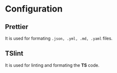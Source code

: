 # Configuration

## Prettier

It is used for formating `.json, .yml, .md, .yaml` files.

## TSlint

It is used for linting and formating the **TS** code.
